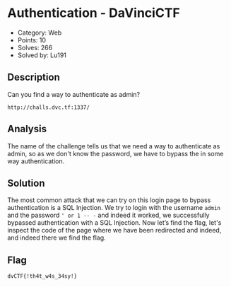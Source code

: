 # Authentication - DaVinciCTF

- Category: Web
- Points: 10
- Solves: 266
- Solved by: Lu191

## Description

Can you find a way to authenticate as admin?

`http://challs.dvc.tf:1337/`

## Analysis

The name of the challenge tells us that we need a way to authenticate as admin, so as we don't know the password, we have to bypass the in some way authentication.

## Solution

The most common attack that we can try on this login page to bypass authentication is a SQL Injection.
We try to login with the username `admin` and the password `' or 1 -- -` and indeed it worked, we successfully bypassed authentication with a SQL Injection.
Now let’s find the flag, let's inspect the code of the page where we have been redirected and indeed, and indeed there we find the flag.

## Flag

`dvCTF{!th4t_w4s_34sy!}`
